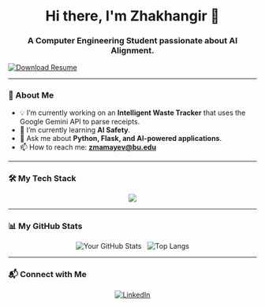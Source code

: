 <h1 align="center">Hi there, I'm Zhakhangir 👋</h1>
<h3 align="center">A Computer Engineering Student passionate about AI Alignment.</h3>
<a href="https://github.com/dzokha-true/dzokha-true/blob/main/Zhakhangir%20Mamayev%20Resume.pdf">
  <img src="https://img.shields.io/badge/Download-Resume-blue?style=for-the-badge&logo=googledocs&logoColor=white" alt="Download Resume"/>
</a>

---

### 🔭 About Me

- 💡 I’m currently working on an **Intelligent Waste Tracker** that uses the Google Gemini API to parse receipts.
- 🌱 I’m currently learning **AI Safety**.
- 💬 Ask me about **Python, Flask, and AI-powered applications**.
- 📫 How to reach me: **zmamayev@bu.edu**

---

### 🛠️ My Tech Stack

<p align="center">
  <a href="https://skillicons.dev">
    <img src="https://skillicons.dev/icons?i=python,flask,javascript,sqlite,c,cpp,git,vscode" />
  </a>
</p>

---

### 📊 My GitHub Stats

<p align="center">
  <img src="https://github-readme-stats.vercel.app/api?username=[YOUR_USERNAME]&show_icons=true&theme=tokyonight" alt="Your GitHub Stats" />
  &nbsp;
  <img src="https://github-readme-stats.vercel.app/api/top-langs/?username=[YOUR_USERNAME]&layout=compact&theme=tokyonight" alt="Top Langs" />
</p>

---

### 📬 Connect with Me

<p align="center">
<a href="https://linkedin.com/in/[YOUR_LINKEDIN]"><img src="https://img.shields.io/badge/-LinkedIn-blue?style=for-the-badge&logo=linkedin&logoColor=white" alt="LinkedIn"></a>
</p>
